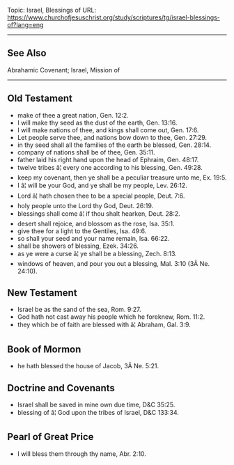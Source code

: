 Topic: Israel, Blessings of
URL: https://www.churchofjesuschrist.org/study/scriptures/tg/israel-blessings-of?lang=eng

---

## See Also

Abrahamic Covenant; Israel, Mission of

---

## Old Testament

- make of thee a great nation, Gen. 12:2.
- I will make thy seed as the dust of the earth, Gen. 13:16.
- I will make nations of thee, and kings shall come out, Gen. 17:6.
- Let people serve thee, and nations bow down to thee, Gen. 27:29.
- in thy seed shall all the families of the earth be blessed, Gen. 28:14.
- company of nations shall be of thee, Gen. 35:11.
- father laid his right hand upon the head of Ephraim, Gen. 48:17.
- twelve tribes â¦ every one according to his blessing, Gen. 49:28.
- keep my covenant, then ye shall be a peculiar treasure unto me, Ex. 19:5.
- I â¦ will be your God, and ye shall be my people, Lev. 26:12.
- Lord â¦ hath chosen thee to be a special people, Deut. 7:6.
- holy people unto the Lord thy God, Deut. 26:19.
- blessings shall come â¦ if thou shalt hearken, Deut. 28:2.
- desert shall rejoice, and blossom as the rose, Isa. 35:1.
- give thee for a light to the Gentiles, Isa. 49:6.
- so shall your seed and your name remain, Isa. 66:22.
- shall be showers of blessing, Ezek. 34:26.
- as ye were a curse â¦ ye shall be a blessing, Zech. 8:13.
- windows of heaven, and pour you out a blessing, Mal. 3:10 (3Â Ne. 24:10).

## New Testament

- Israel be as the sand of the sea, Rom. 9:27.
- God hath not cast away his people which he foreknew, Rom. 11:2.
- they which be of faith are blessed with â¦ Abraham, Gal. 3:9.

## Book of Mormon

- he hath blessed the house of Jacob, 3Â Ne. 5:21.

## Doctrine and Covenants

- Israel shall be saved in mine own due time, D&C 35:25.
- blessing of â¦ God upon the tribes of Israel, D&C 133:34.

## Pearl of Great Price

- I will bless them through thy name, Abr. 2:10.

